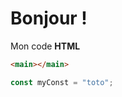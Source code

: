 # Bonjour ! 

Mon code **HTML**



```html
<main></main>
```


```javascript
const myConst = "toto";

```

